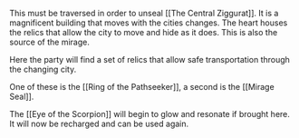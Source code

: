 This must be traversed in order to unseal [[The Central Ziggurat]]. It is a magnificent building that moves with the cities changes. The heart houses the relics that allow the city to  move and hide as it does. This is also the source of the mirage.

Here the party will find a set of relics that allow safe transportation through the changing city.

One of these is the [[Ring of the Pathseeker]], a second is the [[Mirage Seal]].

The [[Eye of the Scorpion]] will begin to glow and resonate if brought here. It will now be recharged and can be used again.